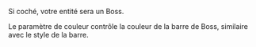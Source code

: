 Si coché, votre entité sera un Boss.

Le paramètre de couleur contrôle la couleur de la barre de Boss, similaire avec le style de la barre.